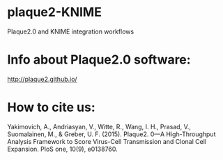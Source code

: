 # plaque2-KNIME
Plaque2.0 and KNIME integration workflows

# Info about Plaque2.0 software:
http://plaque2.github.io/

# How to cite us:
Yakimovich, A., Andriasyan, V., Witte, R., Wang, I. H., Prasad, V., Suomalainen, M., & Greber, U. F. (2015). Plaque2. 0—A High-Throughput Analysis Framework to Score Virus-Cell Transmission and Clonal Cell Expansion. PloS one, 10(9), e0138760.
